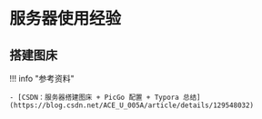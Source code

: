 # 服务器使用经验

## 搭建图床

<!-- prettier-ignore-start -->
!!! info "参考资料"

    - [CSDN：服务器搭建图床 + PicGo 配置 + Typora 总结](https://blog.csdn.net/ACE_U_005A/article/details/129548032)
<!-- prettier-ignore-end -->


